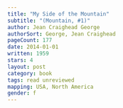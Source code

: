 ```yaml
---
title: "My Side of the Mountain"
subtitle: "(Mountain, #1)"
author: Jean Craighead George
authorSort: George, Jean Craighead
pageCount: 177
date: 2014-01-01
written: 1959
stars: 4
layout: post
category: book
tags: read unreviewed
mapping: USA, North America
gender: f
---
```

